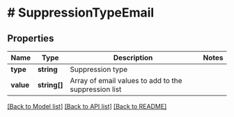 # # SuppressionTypeEmail

## Properties

Name | Type | Description | Notes
------------ | ------------- | ------------- | -------------
**type** | **string** | Suppression type |
**value** | **string[]** | Array of email values to add to the suppression list |

[[Back to Model list]](../../README.md#models) [[Back to API list]](../../README.md#endpoints) [[Back to README]](../../README.md)
